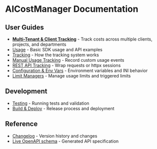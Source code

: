 # AICostManager Documentation

## User Guides

- **[Multi-Tenant & Client Tracking](multi-tenant.md)** - Track costs across multiple clients, projects, and departments
- [Usage](usage.md) - Basic SDK usage and API examples
- [Tracking](tracking.md) - How the tracking system works
- [Manual Usage Tracking](tracker.md) - Record custom usage events
- [REST API Tracking](rest.md) - Wrap requests or httpx sessions
- [Configuration & Env Vars](configuration.md) - Environment variables and INI behavior
- [Limit Managers](limit_managers.md) - Manage usage limits and triggered limits

## Development

- [Testing](testing.md) - Running tests and validation
- [Build & Deploy](build_and_deploy.md) - Release process and deployment

## Reference

- [Changelog](../CHANGELOG.md) - Version history and changes
- [Live OpenAPI schema](/api/v1/openapi.json) - Generated API specification
